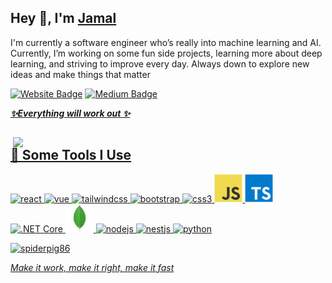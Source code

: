 <h2>Hey 👋, I'm <a href="#">Jamal</a></h2>
<p>I'm currently a software engineer who’s really into machine learning and AI. Currently, I’m working on some fun side projects, learning more about deep learning, and striving to improve every day. Always down to explore new ideas and make things that matter </p>

<p><a href="[https://jamalidaissa.vercel.app/](https://www.jamalidaissa.me/)"><img src="https://img.shields.io/badge/-website-4E69C8?style=flat-square&amp;labelColor=4E69C8&amp;logo=Firefox&amp;link=https://jamalidaissa.vercel.app/" alt="Website Badge"></a> <a href="https://www.linkedin.com/in/jamal-idaissa/"><img src="https://custom-icon-badges.demolab.com/badge/LinkedIn-0A66C2?logo=linkedin-white&logoColor=fff" alt="Medium Badge"></a> <a href="https://www.linkedin.com/in/serbis/">
<p><em> <strong>✨Everything will work out ✨</strong></em></p>
<img align="right" width="500px" src="https://user-images.githubusercontent.com/58959408/232639433-cb0aea21-66f0-4508-a771-85e2089c5a87.gif" />


<h2>🚀 Some Tools I Use</h2>
<p align="left">
<img src="https://cdn.jsdelivr.net/gh/devicons/devicon@latest/icons/react/react-original.svg" alt="react" width="45" height="45" />
<img src="https://cdn.jsdelivr.net/gh/devicons/devicon@latest/icons/vuejs/vuejs-original.svg" alt="vue" width="45" height="45" />
<img src="https://cdn.jsdelivr.net/gh/devicons/devicon@latest/icons/tailwindcss/tailwindcss-original.svg" alt="tailwindcss" width="45" height="45" />
<img src="https://cdn.jsdelivr.net/gh/devicons/devicon@latest/icons/bootstrap/bootstrap-original.svg" alt="bootstrap" width="45" height="45" />
<img src="https://cdn.jsdelivr.net/gh/devicons/devicon@latest/icons/css3/css3-original.svg" alt="css3" width="45" height="45" />
<img src="https://raw.githubusercontent.com/devicons/devicon/master/icons/javascript/javascript-original.svg" alt="javascript" width="45" height="45" />
<img src="https://raw.githubusercontent.com/devicons/devicon/master/icons/typescript/typescript-original.svg" alt="typescript" width="45" height="45" />
<img src="https://cdn.jsdelivr.net/gh/devicons/devicon@latest/icons/dotnetcore/dotnetcore-original.svg" alt=".NET Core" width="45" height="45" />
<img src="https://raw.githubusercontent.com/devicons/devicon/master/icons/mongodb/mongodb-original.svg" alt="mongodb" width="45" height="45" />
<img src="https://cdn.jsdelivr.net/gh/devicons/devicon@latest/icons/nodejs/nodejs-original.svg" alt="nodejs" width="45" height="45" />
<img src="https://cdn.jsdelivr.net/gh/devicons/devicon@latest/icons/nestjs/nestjs-original.svg" alt="nestjs" width="45" height="45" />
<img src="https://cdn.jsdelivr.net/gh/devicons/devicon@latest/icons/python/python-original.svg" alt="python" width="45" height="45" />


</p>
<img src="https://github-readme-stats.vercel.app/api?username=id-ja&show_icons=true&count_private=true" alt="spiderpig86" />
<p><em>Make it work, make it right, make it fast</em></p>

